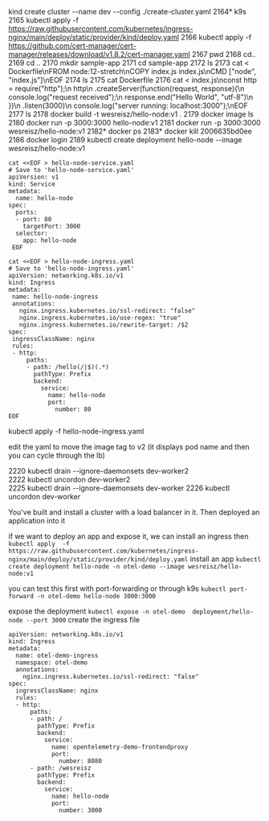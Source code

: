 kind create cluster --name dev --config ./create-cluster.yaml
 2164* k9s
 2165  kubectl apply -f https://raw.githubusercontent.com/kubernetes/ingress-nginx/main/deploy/static/provider/kind/deploy.yaml
 2166  kubectl apply -f https://github.com/cert-manager/cert-manager/releases/download/v1.8.2/cert-manager.yaml
 2167  pwd
 2168  cd..
 2169  cd ..
 2170  mkdir sample-app
 2171  cd sample-app
 2172  ls
 2173  cat <<EOF > Dockerfile\nFROM node:12-stretch\nCOPY index.js index.js\nCMD ["node", "index.js"]\nEOF
 2174  ls
 2175  cat Dockerfile
 2176  cat <<EOF > index.js\nconst http = require("http");\n  http\n   .createServer(function(request, response){\n       console.log("request received");\n       response.end("Hello World", "utf-8")\n   })\n   .listen(3000)\n  console.log("server running: localhost:3000");\nEOF
 2177  ls
 2178  docker build -t wesreisz/hello-node:v1 .
 2179  docker image ls
 2180  docker run -p 3000:3000 hello-node:v1
 2181  docker run -p 3000:3000 wesreisz/hello-node:v1
 2182* docker ps
 2183* docker kill 2006635bd0ee
 2186  docker login
 2189  kubectl create deployment hello-node --image wesreisz/hello-node:v1

```
cat <<EOF > hello-node-service.yaml
# Save to 'hello-node-service.yaml'
apiVersion: v1
kind: Service
metadata:
  name: hello-node
spec:
  ports:
  - port: 80
    targetPort: 3000
  selector:
    app: hello-node
 EOF
```   
 
 ```
cat <<EOF > hello-node-ingress.yaml
# Save to 'hello-node-ingress.yaml'
apiVersion: networking.k8s.io/v1
kind: Ingress
metadata:
  name: hello-node-ingress
  annotations:
    nginx.ingress.kubernetes.io/ssl-redirect: "false"
    nginx.ingress.kubernetes.io/use-regex: "true"
    nginx.ingress.kubernetes.io/rewrite-target: /$2
spec:
  ingressClassName: nginx
  rules:
  - http:
      paths:
      - path: /hello(/|$)(.*)
        pathType: Prefix
        backend:
          service:
            name: hello-node
            port:
              number: 80
EOF
```

kubectl apply -f hello-node-ingress.yaml

edit the yaml to move the image tag to v2 (it displays pod name and then you can cycle through the lb)


 2220  kubectl drain --ignore-daemonsets dev-worker2  
 2222  kubectl uncordon dev-worker2  
 2225  kubectl drain --ignore-daemonsets dev-worker
 2226  kubectl uncordon dev-worker


You've built and install a cluster with a load balancer in it. Then deployed an application into it


if we want to deploy an app and expose it, we can install an ingress then
`kubectl apply  -f https://raw.githubusercontent.com/kubernetes/ingress-nginx/main/deploy/static/provider/kind/deploy.yaml`
install an app 
`kubectl create deployment hello-node -n otel-demo --image wesreisz/hello-node:v1`

you can test this first with port-forwarding or through k9s
`kubectl port-forward -n otel-demo hello-node 3000:3000`

expose the deployment
`kubectl expose -n otel-demo  deployment/hello-node --port 3000`
create the ingress file
```
apiVersion: networking.k8s.io/v1
kind: Ingress
metadata:
  name: otel-demo-ingress
  namespace: otel-demo
  annotations:
    nginx.ingress.kubernetes.io/ssl-redirect: "false"
spec:
  ingressClassName: nginx
  rules:
  - http:
      paths:
      - path: /
        pathType: Prefix
        backend:
          service:
            name: opentelemetry-demo-frontendproxy  
            port:
              number: 8080
      - path: /wesreisz
        pathType: Prefix
        backend:
          service:
            name: hello-node  
            port:
              number: 3000 
```





